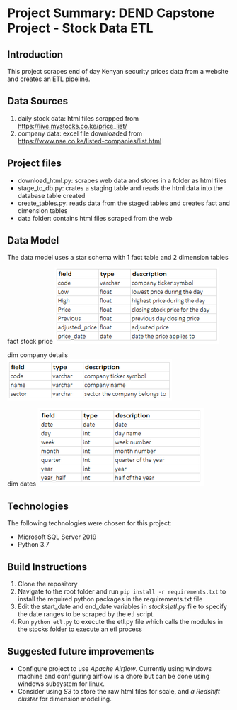 # Project Summary: DEND Capstone Project - Stock Data ETL

## Introduction
This project scrapes end of day Kenyan security prices data from a website and creates an ETL pipeline.

## Data Sources
1. daily stock data: html files scrapped from https://live.mystocks.co.ke/price_list/
2. company data: excel file downloaded from https://www.nse.co.ke/listed-companies/list.html

## Project files
- download_html.py: scrapes web data and stores in a folder as html files
- stage_to_db.py: crates a staging table and reads the html data into the database table created
- create_tables.py: reads data from the staged tables and creates fact and dimension tables
- data folder: contains html files scraped from the web

## Data Model
The data model uses a star schema with 1 fact table and 2 dimension tables

fact stock price
![fact stock price](/images/fact_StockPrice.png)

dim company details
![dim company details](/images/dim_CompanyDetails.png)

dim dates
![dim dates](/images/dim_Dates.png)

## Technologies
The following technologies were chosen for this project:
* Microsoft SQL Server 2019
* Python 3.7

## Build Instructions
1. Clone the repository
2. Navigate to the root folder and run `pip install -r requirements.txt` to install the required python packages in the requirements.txt file
3. Edit the start_date and end_date variables in *stocks\etl.py* file to specify the date ranges to be scraped by the etl script.
4. Run `python etl.py` to execute the etl.py file which calls the modules in the stocks folder to execute an etl process

## Suggested future improvements
- Configure project to use *Apache Airflow*. Currently using windows machine and configuring airflow is a chore but can be done using windows subsystem for linux.
- Consider using *S3* to store the raw html files for scale, and *a Redshift cluster* for dimension modelling. 